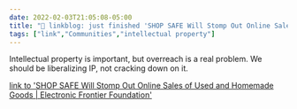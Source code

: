 ```yaml
---
date: 2022-02-03T21:05:08-05:00
title: "🔗 linkblog: just finished 'SHOP SAFE Will Stomp Out Online Sales of Used and Homemade Goods | Electronic Frontier Foundation'"
tags: ["link","Communities","intellectual property"]
---
```

Intellectual property is important, but overreach is a real problem. We should be liberalizing IP, not cracking down on it.
 
[link to 'SHOP SAFE Will Stomp Out Online Sales of Used and Homemade Goods | Electronic Frontier Foundation'](https://www.eff.org/deeplinks/2022/02/shop-safe-will-stomp-out-online-sales-used-and-homemade-goods)
